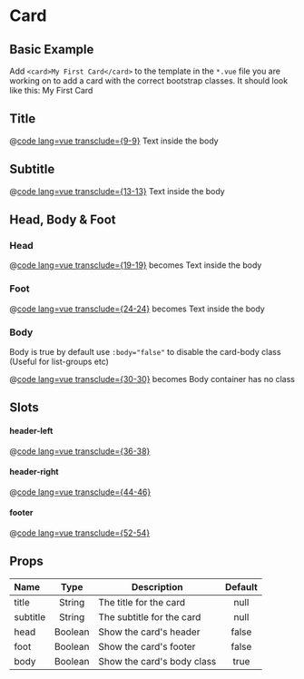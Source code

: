 # Card

## Basic Example
Add `<card>My First Card</card>` to the template in the `*.vue` file you are working on to add a card with the correct bootstrap classes.
It should look like this: <card>My First Card</card>

## Title
@[code lang=vue transclude={9-9}](@/docs/components/card.md)
<card title="Card Title">Text inside the body</card>

## Subtitle
@[code lang=vue transclude={13-13}](@/docs/components/card.md)
<card title="Card Title" subtitle="Card Subtitle">Text inside the body</card>

## Head, Body & Foot
### Head
@[code lang=vue transclude={19-19}](@/docs/components/card.md)
becomes
<card head title="Card Title">Text inside the body</card>

### Foot
@[code lang=vue transclude={24-24}](@/docs/components/card.md)
becomes
<card foot title="Card Title">Text inside the body</card>
### Body
Body is true by default use `:body="false"` to disable the card-body class (Useful for list-groups etc)

@[code lang=vue transclude={30-30}](@/docs/components/card.md)
becomes
<card head :body="false" title="Card Title">Body container has no class</card>

## Slots
#### header-left
@[code lang=vue transclude={36-38}](@/docs/components/card.md)
<template>
<card head title="Card Title">
	<btn slot="header-left" class="mr-4">Button</btn>
</card>
</template>

#### header-right
@[code lang=vue transclude={44-46}](@/docs/components/card.md)
<template>
<card head title="Card Title">
	<btn slot="header-right" class="ml-4">Button</btn>
</card>
</template>

#### footer
@[code lang=vue transclude={52-54}](@/docs/components/card.md)
<template>
<card head foot title="Card Title">
	<btn slot="footer">Button</btn>
</card>
</template>

## Props
Name     | Type    | Description | Default
:--------| :----:  | ----------- | :-----:
title    | String  | The title for the card | null
subtitle | String  | The subtitle for the card | null
head     | Boolean | Show the card's header | false
foot     | Boolean | Show the card's footer | false
body     | Boolean | Show the card's body class | true

